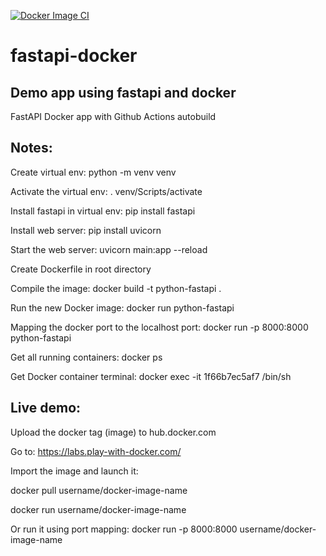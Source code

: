 [![Docker Image CI](https://github.com/jmandrake/fastapi-docker-template/actions/workflows/docker-image.yml/badge.svg)](https://github.com/jmandrake/fastapi-docker-template/actions/workflows/docker-image.yml)


# fastapi-docker
## Demo app using fastapi and docker

FastAPI Docker app with Github Actions autobuild

## Notes:
Create virtual env: python -m venv venv

Activate the virtual env: . venv/Scripts/activate

Install fastapi in virtual env: pip install fastapi

Install web server: pip install uvicorn

Start the web server: uvicorn main:app --reload

Create Dockerfile in root directory

Compile the image: docker build -t python-fastapi .

Run the new Docker image: docker run python-fastapi

Mapping the docker port to the localhost port: docker run -p 8000:8000 python-fastapi

Get all running containers: docker ps

Get Docker container terminal: docker exec -it 1f66b7ec5af7 /bin/sh

## Live demo:
Upload the docker tag (image) to hub.docker.com

Go to: https://labs.play-with-docker.com/

Import the image and launch it: 

docker pull username/docker-image-name

docker run username/docker-image-name

Or run it using port mapping:
docker run -p 8000:8000 username/docker-image-name
